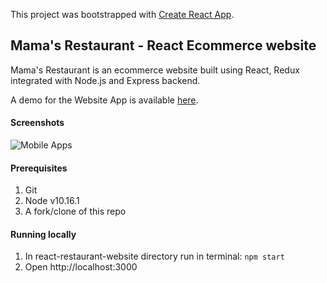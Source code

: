 This project was bootstrapped with [Create React App](https://github.com/facebook/create-react-app).

## Mama's Restaurant - React Ecommerce website
Mama's Restaurant is an ecommerce website built using React, Redux integrated with Node.js and Express backend.

A demo for the Website App is available [here](https://mamas-restaurant-app.herokuapp.com/).

#### Screenshots
![Mobile Apps](images/mobile-apps.png "Mobile Apps")


#### Prerequisites
1. Git
2. Node v10.16.1
3. A fork/clone of this repo

#### Running locally
1. In react-restaurant-website directory run in terminal: `npm start`
2. Open http://localhost:3000

